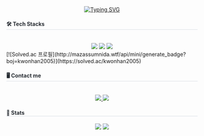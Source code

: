 <div style="text-align: center;">
    <a href="https://git.io/typing-svg"><img src="https://readme-typing-svg.demolab.com?font=Fira+Code&weight=500&duration=3000&pause=1000&color=0077DD&center=true&vCenter=true&width=500&height=100&lines=Welcom+to+Kwonhan's+Git" alt="Typing SVG" /></a>
</div>  

<div style="text-align: left;">
    <h4 style="border-bottom: 1px solid #d8dee4; color: #282d33;"> 🛠️ Tech Stacks </h4> <br> 
    <div  align= "center"> 
        <img src="https://img.shields.io/badge/C-A8B9CC?style=for-the-badge&logo=C&logoColor=white">
        <img src="https://img.shields.io/badge/Linux-FCC624?style=for-the-badge&logo=Linux&logoColor=white">
        <img src="https://img.shields.io/badge/Python-3776AB?style=for-the-badge&logo=Python&logoColor=white">
    </div>
</div>
[![Solved.ac
프로필](http://mazassumnida.wtf/api/mini/generate_badge?boj=kwonhan2005)](https://solved.ac/kwonhan2005)
<div style="text-align: left;">
    <h4 style="border-bottom: 1px solid #d8dee4; color: #282d33;"> 🖥️ Contact me </h4> <br> 
    <div align= "center"> <a href=https://www.instagram.com/gyk0821/> <img src="https://img.shields.io/badge/Instagram-E4405F?style=for-the-badge&logo=Instagram&logoColor=white&link=https://www.instagram.com/gyk0821/"> </a>
         <a href=https://velog.io/@kwonhan/posts> <img src="https://img.shields.io/badge/Velog-20C997?style=for-the-badge&logo=Velog&logoColor=white&link=https://velog.io/@kwonhan/posts"> </a>
    </div>
</div>

<div style="text-align: left;"> 
    <h4 style="border-bottom: 1px solid #d8dee4; color: #282d33;"> 🏅 Stats </h4> 
    <div align= "center"> <img src="https://github-readme-stats.vercel.app/api?username=kwon5an&show_icons=true&theme=default"
         /> <img src="https://github-readme-stats.vercel.app/api/top-langs/?username=kwon5an&layout=compact&theme=default"
           /></div> 
    </div>   

